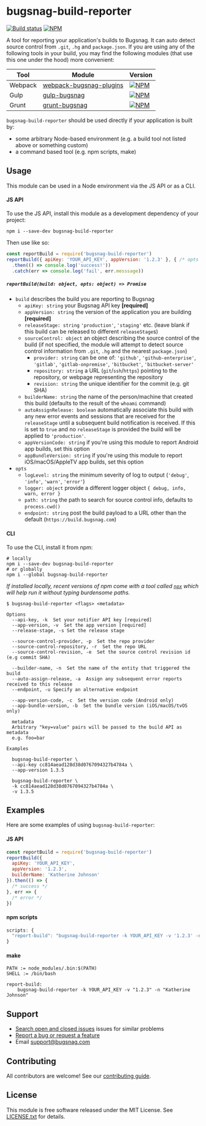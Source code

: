 # bugsnag-build-reporter
[![Build status](https://travis-ci.org/bugsnag/bugsnag-build-reporter-node.svg?branch=master)](https://travis-ci.org/bugsnag/bugsnag-build-reporter-node)
[![NPM](https://img.shields.io/npm/v/bugsnag-build-reporter.svg)](https://npmjs.org/package/bugsnag-build-reporter)

A tool for reporting your application's builds to Bugsnag. It can auto detect source control from `.git`, `.hg` and `package.json`.
If you are using any of the following tools in your build, you may find the following modules (that use this one under the hood) more convenient:

| Tool    | Module | Version |
| ---     | ---    | ---     |
| Webpack | [webpack-bugsnag-plugins](https://github.com/bugsnag/webpack-bugsnag-plugins) | [![NPM](https://img.shields.io/npm/v/webpack-bugsnag-plugins.svg)](https://npmjs.org/package/webpack-bugsnag-plugins)
| Gulp    | [gulp-bugsnag](https://github.com/bugsnag/gulp-bugsnag) | [![NPM](https://img.shields.io/npm/v/gulp-bugsnag.svg)](https://npmjs.org/package/gulp-bugsnag) |
| Grunt   | [grunt-bugsnag](https://github.com/bugsnag/grunt-bugsnag) | [![NPM](https://img.shields.io/npm/v/grunt-bugsnag.svg)](https://npmjs.org/package/grunt-bugsnag) |

`bugsnag-build-reporter` should be used directly if your application is built by:

- some arbitrary Node-based environment (e.g. a build tool not listed above or something custom)
- a command based tool (e.g. npm scripts, make)

## Usage

This module can be used in a Node environment via the JS API or as a CLI.

#### JS API

To use the JS API, install this module as a development dependency of your project:

```
npm i --save-dev bugsnag-build-reporter
```

Then use like so:

```js
const reportBuild = require('bugsnag-build-reporter')
reportBuild({ apiKey: 'YOUR_API_KEY', appVersion: '1.2.3' }, { /* opts */ })
  .then(() => console.log('success!'))
  .catch(err => console.log('fail', err.messsage))
```

##### `reportBuild(build: object, opts: object) => Promise`

- `build` describes the build you are reporting to Bugsnag
  - `apiKey: string` your Bugsnag API key __[required]__
  - `appVersion: string` the version of the application you are building __[required]__
  - `releaseStage: string` `'production'`, `'staging'` etc. (leave blank if this build can be released to different `releaseStage`s)
  - `sourceControl: object` an object describing the source control of the build (if not specified, the module will attempt to detect source control information from `.git`, `.hg` and the nearest `package.json`)
    - `provider: string` can be one of: `'github'`, `'github-enterprise'`, `'gitlab'`, `'gitlab-onpremise'`, `'bitbucket'`, `'bitbucket-server'`
    - `repository: string` a URL (`git`/`ssh`/`https`) pointing to the repository, or webpage representing the repository
    - `revision: string` the unique identifier for the commit (e.g. git SHA)
  - `builderName: string` the name of the person/machine that created this build (defaults to the result of the `whoami` command)
  - `autoAssignRelease: boolean` automatically associate this build with any new error events and sessions that are received for the `releaseStage` until a subsequent build notification is received. If this is set to `true` and no `releaseStage` is provided the build will be applied to `'production'`.
  - `appVersionCode: string` if you're using this module to report Android app builds, set this option
  - `appBundleVersion: string` if you're using this module to report iOS/macOS/AppleTV app builds, set this option
- `opts`
  - `logLevel: string` the minimum severity of log to output (`'debug'`, `'info'`, `'warn'`, `'error'`)
  - `logger: object` provide a different logger object `{ debug, info, warn, error }`
  - `path: string` the path to search for source control info, defaults to `process.cwd()`
  - `endpoint: string` post the build payload to a URL other than the default (`https://build.bugsnag.com`)

#### CLI

To use the CLI, install it from npm:

```
# locally
npm i --save-dev bugsnag-build-reporter
# or globally
npm i --global bugsnag-build-reporter
```

_If installed locally, recent versions of npm come with a tool called [`npx`](https://github.com/zkat/npx) which will help run it without typing burdensome paths._

```
$ bugsnag-build-reporter <flags> <metadata>

Options
  --api-key, -k  Set your notifier API key [required]
  --app-version, -v  Set the app version [required]
  --release-stage, -s Set the release stage

  --source-control-provider, -p  Set the repo provider
  --source-control-repository, -r  Set the repo URL
  --source-control-revision, -e  Set the source control revision id (e.g commit SHA)

  --builder-name, -n  Set the name of the entity that triggered the build
  --auto-assign-release, -a  Assign any subsequent error reports received to this release
  --endpoint, -u Specify an alternative endpoint

  --app-version-code, -c  Set the version code (Android only)
  --app-bundle-version, -b  Set the bundle version (iOS/macOS/tvOS only)

  metadata
  Arbitrary "key=value" pairs will be passed to the build API as metadata
  e.g. foo=bar

Examples

  bugsnag-build-reporter \
  --api-key cc814aead128d38d0767094327b4784a \
  --app-version 1.3.5

  bugsnag-build-reporter \
  -k cc814aead128d38d0767094327b4784a \
  -v 1.3.5
```

## Examples

Here are some examples of using `bugsnag-build-reporter`:

#### JS API

```js
const reportBuild = require('bugsnag-build-reporter')
reportBuild({
  apiKey: 'YOUR_API_KEY',
  appVersion: '1.2.3',
  builderName: 'Katherine Johnson'
}).then(() => {
  /* success */
}, err => {
  /* error */
})
```

#### npm scripts

```js
scripts: {
  "report-build": "bugsnag-build-reporter -k YOUR_API_KEY -v '1.2.3' -n 'Katherine Johnson'"
}
```

#### make

```
PATH := node_modules/.bin:$(PATH)
SHELL := /bin/bash

report-build:
	bugsnag-build-reporter -k YOUR_API_KEY -v "1.2.3" -n "Katherine Johnson"
```

## Support

- [Search open and closed issues](https://github.com/bugsnag/bugsnag-build-reporter-node/issues?q=is%3Aissue) issues for similar problems
- [Report a bug or request a feature](https://github.com/bugsnag/bugsnag-build-reporter-node/issues/new)
- Email [support@bugsnag.com](mailto:support@bugsnag.com)

## Contributing

All contributors are welcome! See our [contributing guide](CONTRIBUTING.md).

## License

This module is free software released under the MIT License. See [LICENSE.txt](LICENSE.txt) for details.
